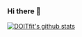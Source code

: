 ### Hi there 👋
[![DOITfit's github stats](https://github-readme-stats.vercel.app/api?username=Doitfit&show_icons=true&theme=onedark)](https://github.com/DOITfit)

